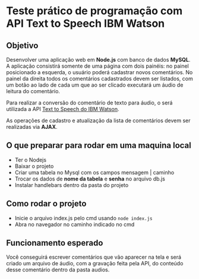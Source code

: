# Teste prático de programação com API Text to Speech IBM Watson

## Objetivo

Desenvolver uma aplicação web em **Node.js** com banco de dados **MySQL**. A aplicação consistirá somente de uma página com dois painéis: no painel posicionado a esquerda, o usuário poderá cadastrar novos comentários. No painel da direita todos os comentários cadastrados devem ser listados, com um botão ao lado de cada um que ao ser clicado executará um áudio de leitura do comentário.

Para realizar a conversão do comentário de texto para áudio, o será utilizada a API [Text to Speech do IBM Watson](https://www.ibm.com/cloud/watson-text-to-speech).

As operações de cadastro e atualização da lista de comentários devem ser realizadas via **AJAX**.
 
 ## O que preparar para rodar em uma maquina local
 
 * Ter o Nodejs
 * Baixar o projeto
 * Criar uma tabela no Mysql com os campos mensagem | caminho
 * Trocar os dados de **nome da tabela** e **senha** no arquivo db.js
 * Instalar handlebars dentro da pasta do projeto

## Como rodar o projeto

* Inicie o arquivo index.js pelo cmd usando ```node index.js``` 
* Abra no navegador no caminho indicado no cmd 

## Funcionamento esperado

Você conseguirá escrever comentários que vão aparecer na tela e será criado um arquivo de áudio, com a gravação feita pela API, do conteúdo desse comentário dentro da pasta audios.
